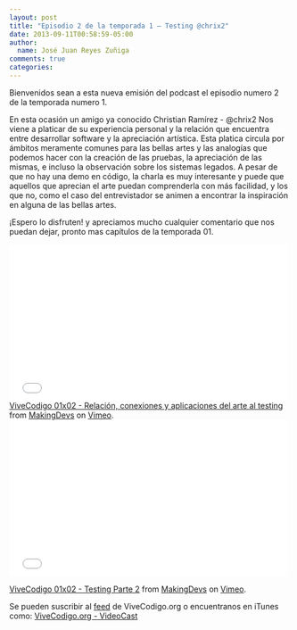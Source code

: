 ```yaml
---
layout: post
title: "Episodio 2 de la temporada 1 – Testing @chrix2"
date: 2013-09-11T00:58:59-05:00
author:
  name: José Juan Reyes Zuñiga
comments: true
categories: 
---
```


Bienvenidos sean a esta nueva emisión del podcast el episodio numero 2 de la temporada numero 1.

En esta ocasión un amigo ya conocido Christian Ramírez - @chrix2 Nos viene a platicar de su experiencia personal y la relación que encuentra entre desarrollar software y la apreciación artística.
Esta platica circula por ámbitos meramente comunes para las bellas artes y las analogías que podemos hacer con la creación de las pruebas, la apreciación de las mismas, e incluso la observación sobre los sistemas legados.
A pesar de que no hay una demo en código, la charla es muy interesante y puede que aquellos que aprecian el arte puedan comprenderla con más facilidad, y los que no, como el caso del entrevistador se animen a encontrar la inspiración en alguna de las bellas artes.

¡Espero lo disfruten! y apreciamos mucho cualquier comentario que nos puedan dejar, pronto mas capítulos de la temporada 01.

<iframe src="//player.vimeo.com/video/74242590" height="281" width="500" allowfullscreen="" frameborder="0"></iframe>
<!-- more -->
<a href="http://vimeo.com/74242590">ViveCodigo 01x02 - Relación, conexiones y aplicaciones del arte al testing</a> from <a href="http://vimeo.com/makingdevs">MakingDevs</a> on <a href="https://vimeo.com">Vimeo</a>.

<iframe src="//player.vimeo.com/video/74247508" height="281" width="500" allowfullscreen="" frameborder="0"></iframe>

<a href="http://vimeo.com/74247508">ViveCodigo 01x02 - Testing Parte 2</a> from <a href="http://vimeo.com/makingdevs">MakingDevs</a> on <a href="https://vimeo.com">Vimeo</a>.

Se pueden suscribir al <a href="http://vivecodigo.org/blog/index.xml">feed</a> de ViveCodigo.org o encuentranos en iTunes como: <a href="https://itunes.apple.com/ca/podcast/vivecodigo.org-videocast/id685052596">ViveCodigo.org - VideoCast</a>
